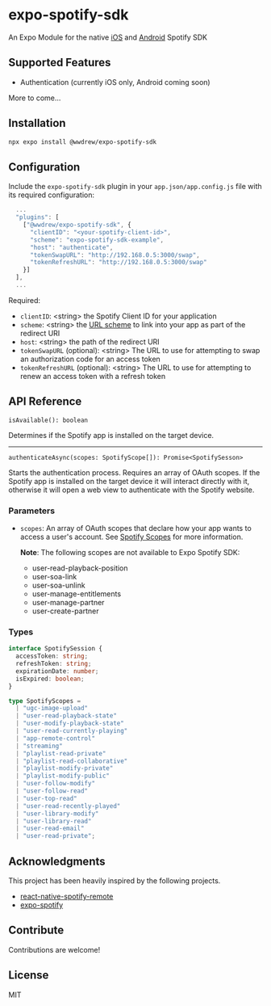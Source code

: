 # expo-spotify-sdk

An Expo Module for the native [iOS](https://github.com/spotify/ios-sdk/) and [Android](https://github.com/spotify/android-sdk/) Spotify SDK

## Supported Features

- Authentication (currently iOS only, Android coming soon)

More to come...

## Installation

```sh
npx expo install @wwdrew/expo-spotify-sdk
```

## Configuration

Include the `expo-spotify-sdk` plugin in your `app.json/app.config.js` file with its required configuration:

```javascript
  ...
  "plugins": [
    ["@wwdrew/expo-spotify-sdk", {
      "clientID": "<your-spotify-client-id>",
      "scheme": "expo-spotify-sdk-example",
      "host": "authenticate",
      "tokenSwapURL": "http://192.168.0.5:3000/swap",
      "tokenRefreshURL": "http://192.168.0.5:3000/swap"
    }]
  ],
  ...
```

Required:

- `clientID`: &lt;string&gt; the Spotify Client ID for your application
- `scheme`: &lt;string&gt; the [URL scheme](https://docs.expo.dev/versions/latest/config/app/#scheme) to link into your app as part of the redirect URI
- `host`: &lt;string&gt; the path of the redirect URI
- `tokenSwapURL` (optional): &lt;string&gt; The URL to use for attempting to swap an authorization code for an access token
- `tokenRefreshURL` (optional): &lt;string&gt; The URL to use for attempting to renew an access token with a refresh token

## API Reference

`isAvailable(): boolean`

Determines if the Spotify app is installed on the target device.

---

`authenticateAsync(scopes: SpotifyScope[]): Promise<SpotifySesson>`

Starts the authentication process. Requires an array of OAuth scopes. If the Spotify app is installed on the target device it will interact directly with it, otherwise it will open a web view to authenticate with the Spotify website.

### Parameters

- `scopes`: An array of OAuth scopes that declare how your app wants to access a user's account. See [Spotify Scopes](https://developer.spotify.com/web-api/using-scopes/) for more information.

  **Note**: The following scopes are not available to Expo Spotify SDK:

  - user-read-playback-position
  - user-soa-link
  - user-soa-unlink
  - user-manage-entitlements
  - user-manage-partner
  - user-create-partner

### Types

```typescript
interface SpotifySession {
  accessToken: string;
  refreshToken: string;
  expirationDate: number;
  isExpired: boolean;
}

type SpotifyScopes =
  | "ugc-image-upload"
  | "user-read-playback-state"
  | "user-modify-playback-state"
  | "user-read-currently-playing"
  | "app-remote-control"
  | "streaming"
  | "playlist-read-private"
  | "playlist-read-collaborative"
  | "playlist-modify-private"
  | "playlist-modify-public"
  | "user-follow-modify"
  | "user-follow-read"
  | "user-top-read"
  | "user-read-recently-played"
  | "user-library-modify"
  | "user-library-read"
  | "user-read-email"
  | "user-read-private";

```

## Acknowledgments

This project has been heavily inspired by the following projects.

* [react-native-spotify-remote](https://github.com/cjam/react-native-spotify-remote)
* [expo-spotify](https://github.com/kvbalib/expo-spotify)

## Contribute

Contributions are welcome!

## License

MIT
